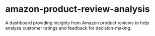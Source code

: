 # amazon-product-review-analysis
A dashboard providing insights from Amazon product reviews to help analyze customer ratings and feedback for decision-making.
